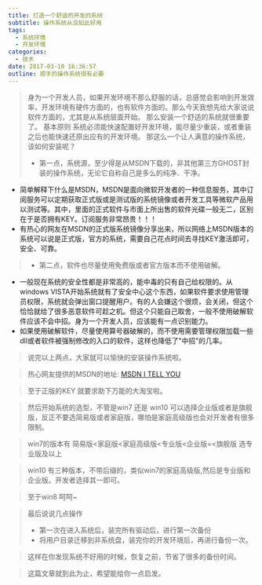 ```yaml
---
title: 打造一个舒适的开发的系统
subtitle: 操作系统从没如此好用
tags:
  - 系统环境
  - 开发环境
categories:
  - 技术
date: 2017-03-10 16:36:57
outline: 顺手的操作系统很有必要
---
```



> 身为一个开发人员，如果开发环境不那么舒服的话，总感觉会影响到开发效率，开发环境有硬件方面的，也有软件方面的。那么今天我想先给大家说说软件方面的，尤其是从系统层面开始。
> 那么安装一个舒适的系统就很重要了。
> 基本原则 系统必须能快速配置好开发环境，能尽量少重装，或者重装之后也能快速还原出应有的开发环境。
>  那这么一个让人满意的操作系统，该如何安装呢？
> + 第一点，系统源，至少得是从MSDN下载的，非其他第三方GHOST封装的操作系统，无论它自称自己是多么的纯净、干净。
   - 简单解释下什么是MSDN，MSDN是面向微软开发者的一种信息服务，其中订阅服务可以定期获取正式版或是测试版的系统镜像或者开发工具等微软产品用以测试等。其中，里面的正式软件与市面上所出售的软件光碟一般无二，区别在于是否拥有KEY。订阅服务非常昂贵！！！
   - 有热心的网友在MSDN的正式版系统镜像分享出来，所以网络上MSDN版本的系统可以说是正式版，官方的系统，需要自己花点时间去寻找KEY激活即可，安全、可靠。
 > + 第二点，软件也尽量使用免费版或者官方版本而不使用破解。
   - 一般现在系统的安全性都是非常高的，能中毒的只有自己给权限的。从windows VISTA开始系统就有了安全中心这个东西，如果软件要求使用管理员权限，系统就会弹出窗口提醒用户。有的人会嫌这个很烦，会关闭，但这个恰恰就给了很多恶意软件可趁之机。但这个只能自己取舍，一般不使用破解软件应该不会中招。身为一个开发人员，应该能有一点识别能力。
   - 如果使用破解软件，尽量使用算号器破解的，而不使用需要管理权限加载一些dll或者软件被强制修改的入口的软件，这样也降低了"中招"的几率。

>  说完以上两点，大家就可以愉快的安装操作系统啦。

>  热心网友提供的MSDN的地址: [MSDN I TELL YOU](http://msdn.itellyou.cn)

>  至于正版的KEY 就要求助下万能的大淘宝啦。

> 然后开始系统的选型，不管是win7 还是 win10 可以选择企业版或者是旗舰版，反正不要选简易版或者家庭版，哪怕是家庭高级版也会对开发者有很多限制。

> win7的版本有 简易版<家庭版<家庭高级版<专业版<企业版=<旗舰版 选专业版及以上

>win10 有三种版本，不带后缀的，类似win7的家庭高级版,然后是专业版和企业版。开发者选择其一即可。

> 至于win8 呵呵~

> 最后说说几点操作
> + 第一次在进入系统后，装完所有驱动后，进行第一次备份
> + 将用户目录迁移到非系统盘，装完你的开发环境后，再进行备份一次。

> 这样在你发现系统不好用的时候，恢复之前，节省了很多的备份时间。

>这篇文章就到此为止，希望能给你一点启发。


